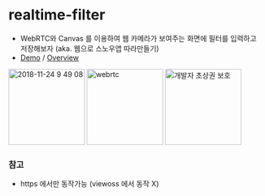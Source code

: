 # realtime-filter
- WebRTC와 Canvas 를 이용하여 웹 카메라가 보여주는 화면에 필터를 입력하고 저장해보자 (aka. 웹으로 스노우앱 따라만들기)
- [Demo](https://pages.oss.navercorp.com/ApolloFE/realtime-filter/dist/index.html) / [Overview]()

<img height="150" alt="2018-11-24 9 49 08" src="https://media.oss.navercorp.com/user/237/files/9f3fbc46-f4c1-11e8-8dfa-af0d10587258">

<img height="150" alt="webrtc" src="https://media.oss.navercorp.com/user/237/files/266aa23a-f4cc-11e8-9879-4ed91f9a3314">

<img height="150" alt="개발자 초상권 보호" src="https://media.oss.navercorp.com/user/237/files/44c74b50-f4d8-11e8-865c-77cbbdfdf8f3">

### 참고
- https 에서만 동작가능 (viewoss 에서 동작 X)


